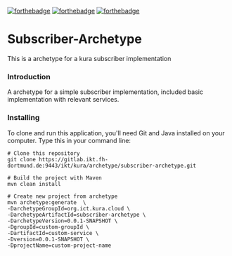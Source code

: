 
[![forthebadge](https://forthebadge.com/images/badges/built-with-love.svg)](https://forthebadge.com)
[![forthebadge](https://forthebadge.com/images/badges/built-by-developers.svg)](https://forthebadge.com)
[![forthebadge](https://forthebadge.com/images/badges/made-with-java.svg)](https://forthebadge.com)
# Subscriber-Archetype

This is a archetype for a kura subscriber implementation

### Introduction
A archetype for a simple subscriber implementation, included basic implementation with relevant services.


### Installing
To clone and run this application, you'll need Git and Java installed on your computer. Type this in your command line:
```
# Clone this repository
git clone https://gitlab.ikt.fh-dortmund.de:9443/ikt/kura/archetype/subscriber-archetype.git

# Build the project with Maven
mvn clean install

# Create new project from archetype
mvn archetype:generate  \
-DarchetypeGroupId=org.ict.kura.cloud \
-DarchetypeArtifactId=subscriber-archetype \
-DarchetypeVersion=0.0.1-SNAPSHOT \
-DgroupId=custom-groupId \
-DartifactId=custom-service \
-Dversion=0.0.1-SNAPSHOT \
-DprojectName=custom-project-name
```
